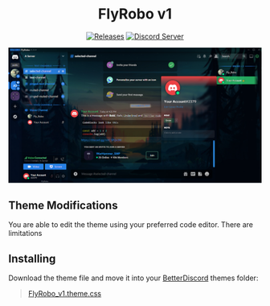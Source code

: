 [release-badge]: https://img.shields.io/badge/Release-v1.0.0-blue
[release-link]: https://github.com/FlyRobo/FlyRobo_v1/releases
[discord-badge]: https://discord.com/api/guilds/843385308460351508/widget.png?style=shield
[discord-link]: https://dsc.gg/warhammer_smp

<div align="center">

# FlyRobo v1

[![Releases][release-badge]][release-link]
[![Discord Server][discord-badge]][discord-link]

![v6 Sapphire](https://github.com/FlyRobo/FlyRobo_v1/blob/main/screenshots/FlyRobo%20Screen%20Shot.png)

</div>

## Theme Modifications
You are able to edit the theme using your preferred code editor. There are limitations

## Installing
Download the theme file and move it into your [BetterDiscord](https://betterdiscord.app) themes folder:

><a id="raw-url" href="https://raw.githubusercontent.com/FlyRobo/FlyRobo_v1/master/FlyRobo_v1.theme.css">FlyRobo_v1.theme.css</a>
